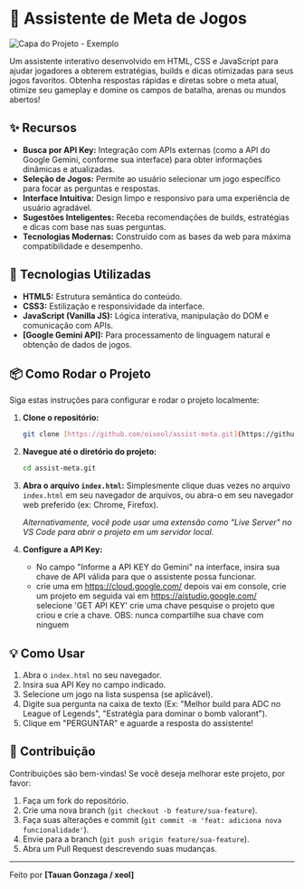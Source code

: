 # 🎯 Assistente de Meta de Jogos

![Capa do Projeto - Exemplo](https://forbes.com.br/wp-content/uploads/2023/04/tech-maiores-negocios-17Abr23-GettyImages-1030x438.jpg)

Um assistente interativo desenvolvido em HTML, CSS e JavaScript para ajudar jogadores a obterem estratégias, builds e dicas otimizadas para seus jogos favoritos. Obtenha respostas rápidas e diretas sobre o meta atual, otimize seu gameplay e domine os campos de batalha, arenas ou mundos abertos!

## ✨ Recursos

- **Busca por API Key:** Integração com APIs externas (como a API do Google Gemini, conforme sua interface) para obter informações dinâmicas e atualizadas.
- **Seleção de Jogos:** Permite ao usuário selecionar um jogo específico para focar as perguntas e respostas.
- **Interface Intuitiva:** Design limpo e responsivo para uma experiência de usuário agradável.
- **Sugestões Inteligentes:** Receba recomendações de builds, estratégias e dicas com base nas suas perguntas.
- **Tecnologias Modernas:** Construído com as bases da web para máxima compatibilidade e desempenho.

## 🚀 Tecnologias Utilizadas

- **HTML5:** Estrutura semântica do conteúdo.
- **CSS3:** Estilização e responsividade da interface.
- **JavaScript (Vanilla JS):** Lógica interativa, manipulação do DOM e comunicação com APIs.
- **[Google Gemini API]:** Para processamento de linguagem natural e obtenção de dados de jogos.

## 📦 Como Rodar o Projeto

Siga estas instruções para configurar e rodar o projeto localmente:

1.  **Clone o repositório:**
    ```bash
    git clone [https://github.com/oixeol/assist-meta.git](https://github.com/oixeol/assist-meta.git)    ```
2.  **Navegue até o diretório do projeto:**
    ```bash
    cd assist-meta.git
    ```
3.  **Abra o arquivo `index.html`:**
    Simplesmente clique duas vezes no arquivo `index.html` em seu navegador de arquivos, ou abra-o em seu navegador web preferido (ex: Chrome, Firefox).

    _Alternativamente, você pode usar uma extensão como "Live Server" no VS Code para abrir o projeto em um servidor local._

4.  **Configure a API Key:**
    - No campo "Informe a API KEY do Gemini" na interface, insira sua chave de API válida para que o assistente possa funcionar.
    - crie uma em https://cloud.google.com/ depois vai em console, crie um projeto em seguida vai em https://aistudio.google.com/ selecione 'GET API KEY' crie uma chave pesquise o projeto que criou e crie a chave.
      OBS: nunca compartilhe sua chave com ninguem

## 💡 Como Usar

1.  Abra o `index.html` no seu navegador.
2.  Insira sua API Key no campo indicado.
3.  Selecione um jogo na lista suspensa (se aplicável).
4.  Digite sua pergunta na caixa de texto (Ex: "Melhor build para ADC no League of Legends", "Estratégia para dominar o bomb valorant").
5.  Clique em "PERGUNTAR" e aguarde a resposta do assistente!

## 🤝 Contribuição

Contribuições são bem-vindas! Se você deseja melhorar este projeto, por favor:

1.  Faça um fork do repositório.
2.  Crie uma nova branch (`git checkout -b feature/sua-feature`).
3.  Faça suas alterações e commit (`git commit -m 'feat: adiciona nova funcionalidade'`).
4.  Envie para a branch (`git push origin feature/sua-feature`).
5.  Abra um Pull Request descrevendo suas mudanças.

---

Feito por **[Tauan Gonzaga / xeol]**
